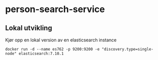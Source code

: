 # person-search-service

## Lokal utvikling

Kjør opp en lokal version av en elasticsearch instance
```
docker run -d --name es762 -p 9200:9200 -e "discovery.type=single-node" elasticsearch:7.10.1
```